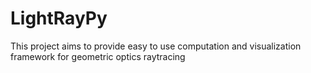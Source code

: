 # LightRayPy
This project aims to provide easy to use computation and visualization framework for geometric optics raytracing